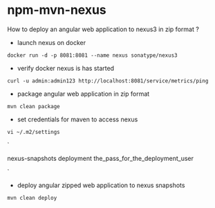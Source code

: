 # npm-mvn-nexus

How to deploy an angular web application to nexus3 in zip format ?

- launch nexus on docker

`docker run -d -p 8081:8081 --name nexus sonatype/nexus3`

- verify docker nexus is has started

`curl -u admin:admin123 http://localhost:8081/service/metrics/ping`

- package angular web application in zip format

`mvn clean package`

- set credentials for maven to access nexus

`vi ~/.m2/settings`

`
  <!-- add those lines -->
  <servers>
    <server>
      <id>nexus-snapshots</id>
      <username>deployment</username>
      <password>the_pass_for_the_deployment_user</password>
    </server>
  </servers>

`

- deploy angular zipped web application to nexus snapshots

`mvn clean deploy`
